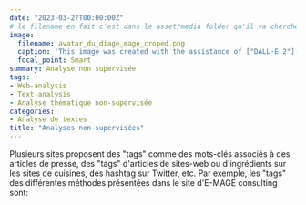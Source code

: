 ```yaml
---
date: "2023-03-27T00:00:00Z"
# le filename en fait c'est dans le asset/media folder qu'il va chercher l'image !
image:
  filename: avatar_du_diage_mage_croped.png
  caption: 'This image was created with the assistance of ["DALL·E 2"](https://openai.com/)'
  focal_point: Smart
summary: Analyse non supervisée
tags:
- Web-analysis
- Text-analysis
- Analyse thématique non-supervisée
categories:
- Analyse de textes
title: "Analyses non-supervisées"
---
```




Plusieurs sites proposent des "tags" comme des mots-clés associés à des articles de presse, des "tags" d'articles de sites-web ou d'ingrédients sur les sites de cuisines, des hashtag sur Twitter, etc. Par exemple, les "tags" des différentes méthodes présentées dans le site d'E-MAGE consulting sont:

<!-- 
CI DESSOUS TU UTILISE UNE TABLE PRODUITE PARR UN MIX DE CODES HTML ET DE HUGO SHORTCODE renseignés dans layouts/shortcodes/tags_table.html
-->


<!-- CI DESSOUS UN GRAPH DE RELATION UN PEU NAZBROQUE MAIS QUI A LE MERITE D'ETRE FONCTIONNEL -->
 
 